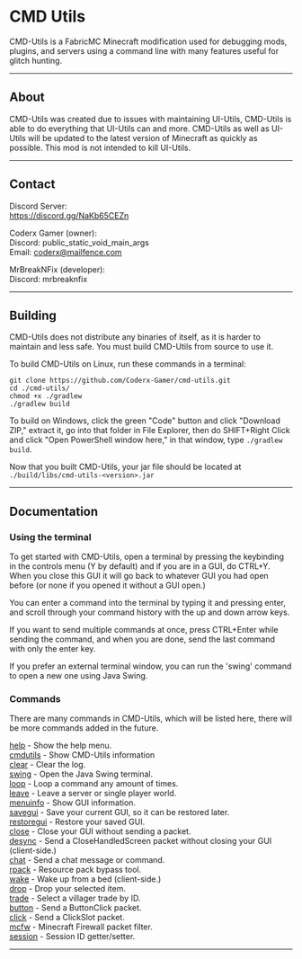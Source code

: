 # CMD Utils

CMD-Utils is a FabricMC Minecraft modification used for debugging mods, plugins, and servers 
using a command line with many features useful for glitch hunting.

---

## About

CMD-Utils was created due to issues with maintaining UI-Utils, CMD-Utils is able to do 
everything that UI-Utils can and more. CMD-Utils as well as UI-Utils will be updated 
to the latest version of Minecraft as quickly as possible. This mod is not intended to 
kill UI-Utils.

---

## Contact

Discord Server:\
https://discord.gg/NaKb65CEZn

Coderx Gamer (owner):\
Discord: public_static_void_main_args\
Email: [coderx@mailfence.com](mailto:coderx@mailfence.com)

MrBreakNFix (developer):\
Discord: mrbreaknfix

---

## Building

CMD-Utils does not distribute any binaries of itself, as it is harder to maintain 
and less safe. You must build CMD-Utils from source to use it.

To build CMD-Utils on Linux, run these commands in a terminal:

```shell
git clone https://github.com/Coderx-Gamer/cmd-utils.git
cd ./cmd-utils/
chmod +x ./gradlew
./gradlew build
```

To build on Windows, click the green "Code" button and click "Download ZIP,"
extract it, go into that folder in File Explorer, then do SHIFT+Right Click 
and click "Open PowerShell window here," in that window, type `./gradlew build`.

Now that you built CMD-Utils, your jar file should be located at `./build/libs/cmd-utils-<version>.jar`

---

## Documentation

### Using the terminal

To get started with CMD-Utils, open a terminal by pressing the keybinding in the controls 
menu (Y by default) and if you are in a GUI, do CTRL+Y. When you close this GUI it will 
go back to whatever GUI you had open before (or none if you opened it without a GUI open.)

You can enter a command into the terminal by typing it and pressing enter, and scroll through 
your command history with the up and down arrow keys.

If you want to send multiple commands at once, press CTRL+Enter while sending the command, 
and when you are done, send the last command with only the enter key.

If you prefer an external terminal window, you can run the 'swing' command to open a new 
one using Java Swing.

### Commands

There are many commands in CMD-Utils, which will be listed here, there will be more commands 
added in the future.

[help](./docs/help.md) - Show the help menu.\
[cmdutils](./docs/cmdutils.md) - Show CMD-Utils information\
[clear](./docs/clear.md) - Clear the log.\
[swing](./docs/swing.md) - Open the Java Swing terminal.\
[loop](./docs/loop.md) - Loop a command any amount of times.\
[leave](./docs/leave.md) - Leave a server or single player world.\
[menuinfo](./docs/menuinfo.md) - Show GUI information.\
[savegui](./docs/savegui.md) - Save your current GUI, so it can be restored later.\
[restoregui](./docs/restoregui.md) - Restore your saved GUI.\
[close](./docs/close.md) - Close your GUI without sending a packet.\
[desync](./docs/desync.md) - Send a CloseHandledScreen packet without closing your GUI (client-side.)\
[chat](./docs/chat.md) - Send a chat message or command.\
[rpack](./docs/rpack.md) - Resource pack bypass tool.\
[wake](./docs/wake.md) - Wake up from a bed (client-side.)\
[drop](./docs/drop.md) - Drop your selected item.\
[trade](./docs/trade.md) - Select a villager trade by ID.\
[button](./docs/button.md) - Send a ButtonClick packet.\
[click](./docs/click.md) - Send a ClickSlot packet.\
[mcfw](./docs/mcfw.md) - Minecraft Firewall packet filter.\
[session](./docs/session.md) - Session ID getter/setter.

---
